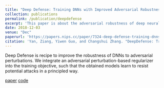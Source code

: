 ```yaml
---
title: "Deep Defense: Training DNNs with Improved Adversarial Robustness"
collection: publications
permalink: /publication/deepdefense
excerpt: 'This paper is about the adversarial robustness of deep neural nets.'
date: 2018-12-03
venue: "Dec"
paperurl: 'https://papers.nips.cc/paper/7324-deep-defense-training-dnns-with-improved-adversarial-robustness'
citation: 'Yan, Ziang, Yiwen Guo, and Changshui Zhang. "DeepDefense: Training Deep Neural Networks with Improved Robustness." NeurIPS 2018.'
---
```

Deep Defense is recipe to improve the robustness of DNNs to adversarial perturbations. We integrate an adversarial perturbation-based regularizer into the training objective, such that the obtained models learn to resist potential attacks in a principled way.

[paper](/files/deepdefense.pdf) [code](https://github.com/ZiangYan/deepdefense.pytorch)

